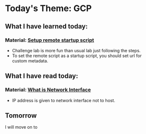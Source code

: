# Today's Theme: GCP

## What I have learned today:

### Material: [Setup remote startup script](https://google.qwiklabs.com/focuses/1735?parent=catalog)
- Challenge lab is more fun than usual lab just following the steps.
- To set the remote script as a startup script, you should set url for custom metadata.
    
## What I have read today:
### Material: [What is Network Interface](https://qiita.com/takahiro_tnk/items/c500a4d915562cca28e7)
- IP address is given to network interface not to host.

## Tomorrow
I will move on to []()
